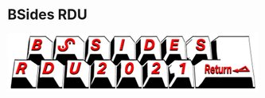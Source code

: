 # BSides RDU

![BSides RDU 2021 Return Logo](/img/bsides-2021-logo-2-color-black-red.png "BSides RDU 2021 Return")
